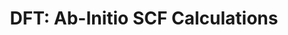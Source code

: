 ---
style: style1
image_path: images/qe.jpg
link_path: /dft.html
title: DFT&#58; Ab-Initio SCF Calculations
caption: Various DFT Work done for coursework 
---